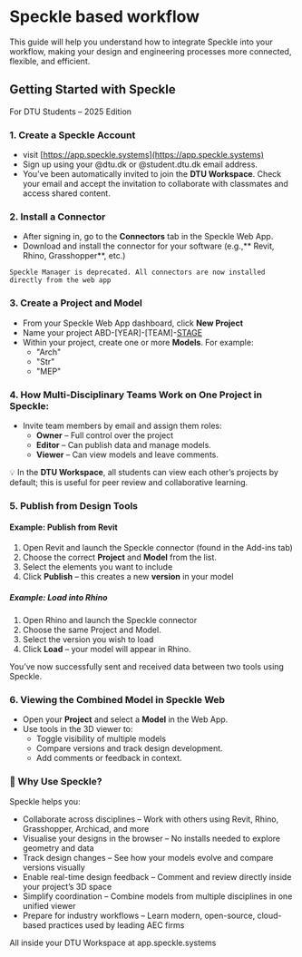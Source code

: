 # Speckle based workflow
This guide will help you understand how to integrate Speckle into your workflow, making your design and engineering processes more connected, flexible, and efficient. 

## Getting Started with Speckle
For DTU Students – 2025 Edition

### 1. Create a Speckle Account
* visit [https://app.speckle.systems](https://app.speckle.systems)
* Sign up using your @dtu.dk or @student.dtu.dk email address. 
* You’ve been automatically invited to join the **DTU Workspace**. Check your email and accept the invitation to collaborate with classmates and access shared content. 

### 2. Install a Connector
* After signing in, go to the **Connectors** tab in the Speckle Web App. 
* Download and install the connector for your software (e.g.,** Revit, Rhino, Grasshopper**, etc.)

```{info}
Speckle Manager is deprecated. All connectors are now installed directly from the web app
```
### 3. Create a Project and Model 
* From your Speckle Web App dashboard, click **New Project** 
* Name your project ABD-[YEAR]-[TEAM]-[STAGE](e.g., "ABD-25-10-C")
* Within your project, create one or more **Models**. For example: 
     * "Arch" 
     * "Str" 
     * "MEP"
  
### 4. How Multi-Disciplinary Teams Work on One Project in Speckle: 
* Invite team members by email and assign them roles: 
     * **Owner** – Full control over the project 
     * **Editor** – Can publish data and manage models. 
     * **Viewer** – Can view models and leave comments.
       
💡 In the **DTU Workspace**, all students can view each other’s projects by default; this is useful for peer review and collaborative learning. 

### 5. Publish from Design Tools 
#### Example: Publish from Revit 
1.	Open Revit and launch the Speckle connector (found in the Add-ins tab) 
2.	Choose the correct **Project** and **Model** from the list. 
3.	Select the elements you want to include 
4.	Click **Publish** – this creates a new **version** in your model 
##### Example: Load into Rhino 
1.	Open Rhino and launch the Speckle connector 
2.	Choose the same Project and Model. 
3.	Select the version you wish to load 
4.	Click **Load** – your model will appear in Rhino.
   
You’ve now successfully sent and received data between two tools using Speckle. 
### 6. Viewing the Combined Model in Speckle Web 
* Open your **Project** and select a **Model** in the Web App.
* Use tools in the 3D viewer to: 
     * Toggle visibility of multiple models 
     * Compare versions and track design development. 
     * Add comments or feedback in context. 
 
### 🚀 Why Use Speckle? 
Speckle helps you: 
* Collaborate across disciplines – Work with others using Revit, Rhino, 
Grasshopper, Archicad, and more 
* Visualise your designs in the browser – No installs needed to explore geometry and data 
* Track design changes – See how your models evolve and compare versions visually 
* Enable real-time design feedback – Comment and review directly inside your project’s 3D space 
* Simplify coordination – Combine models from multiple disciplines in one unified viewer 
* Prepare for industry workflows – Learn modern, open-source, cloud-based practices used by leading AEC firms 
 
All inside your DTU Workspace at app.speckle.systems 


<!-- ### 3. Set Up a Speckle Stream
A "Stream" in Speckle is like a shared project where you send and receive data.
* Open your Speckle Web App and create a new stream.
* Name it (e.g., “My Revit to Rhino Project”) and save it.
* Copy the Stream URL—you’ll use it to send data from your software.
* Send Data from Revit (or Other Software)

Let’s say you want to send a Revit model to Rhino :
* Open Revit and go to the Speckle Connector (found in the Add-ins tab).
* Select the stream you created earlier.
* Choose the elements or the entire model to send.
* Click "Send"—Speckle will upload your data to the cloud.

Receive Data in Rhino (or another tool)
* Open Rhino and launch the Speckle Connector (from the toolbar or command line).
* Select the same stream from your Speckle account.
* Click "Receive"—your Revit model will now appear in Rhino!

Now you’ve successfully transferred data between Revit and Rhino using Speckle
## How multi-disciplinary Teams Work on One Project in Speckle:
### 1) Set Up a Shared Speckle Stream for the Project
A **Speckle Stream** acts as a central repository where each discipline contributes their model data. Follow these steps to collaborate efficiently with your team.
* Open the **Speckle Web App**.
* Click **"Create a New Stream"** (e.g., "Mixed-Use Tower Project").
* Share the stream with all team members (architects, structural engineers, MEP designers).
* Assign roles
Now, every discipline can send and receive data without overwriting each other’s work.

### 2) Sending and Receiving Data per Discipline
Each team works in their own software and **sends updates to the shared Speckle stream.**
Now, all models are stored separately but visible together in the Speckle web viewer.

### 3) Viewing the Combined Model in Speckle Web
      1) Go to the **Speckle Web App** and open the shared project stream.
       2) Turn on/off different layers (Architectural, Structural, MEP).
       3) Use the **"Compare Versions"** tool to track updates from each discipline.
       4) Add **comments** for feedback directly in the 3D viewer.
This allows all teams to see the entire project without needing Revit, Rhino, or Tekla.
-->

